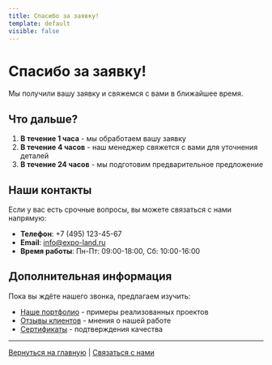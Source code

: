 ```yaml
---
title: Спасибо за заявку!
template: default
visible: false
---
```


# Спасибо за заявку!

Мы получили вашу заявку и свяжемся с вами в ближайшее время.

## Что дальше?

1. **В течение 1 часа** - мы обработаем вашу заявку
2. **В течение 4 часов** - наш менеджер свяжется с вами для уточнения деталей
3. **В течение 24 часов** - мы подготовим предварительное предложение

## Наши контакты

Если у вас есть срочные вопросы, вы можете связаться с нами напрямую:

- **Телефон**: +7 (495) 123-45-67
- **Email**: info@expo-land.ru
- **Время работы**: Пн-Пт: 09:00-18:00, Сб: 10:00-16:00

## Дополнительная информация

Пока вы ждёте нашего звонка, предлагаем изучить:

- [Наше портфолио](/portfolio) - примеры реализованных проектов
- [Отзывы клиентов](/otzyvy) - мнения о нашей работе
- [Сертификаты](/sertifikaty) - подтверждения качества

---

[Вернуться на главную](/) | [Связаться с нами](/kontakty) 